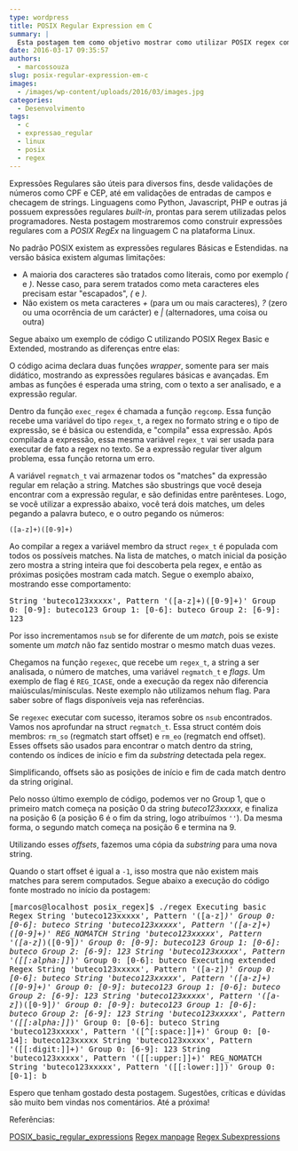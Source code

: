 ```yaml
---
type: wordpress
title: POSIX Regular Expression em C
summary: |
  Esta postagem tem como objetivo mostrar como utilizar POSIX regex com a linguagem C no ambiente Linux.
date: 2016-03-17 09:35:57
authors:
  - marcossouza
slug: posix-regular-expression-em-c
images:
  - /images/wp-content/uploads/2016/03/images.jpg
categories:
  - Desenvolvimento
tags:
  - c
  - expressao_regular
  - linux
  - posix
  - regex
---
```


Expressões Regulares são úteis para diversos fins, desde validações de números como CPF e CEP, até em validações de entradas de campos e checagem de strings. Linguagens como Python, Javascript, PHP e outras já possuem expressões regulares <em>built-in</em>, prontas para serem utilizadas pelos programadores. Nesta postagem mostraremos como construir expressões regulares com a <em>POSIX RegEx</em> na linguagem C na plataforma Linux.
<!--more-->

No padrão POSIX existem as expressões regulares Básicas e Estendidas. na versão básica existem algumas limitações:
<ul>
	<li>A maioria dos caracteres são tratados como literais, como por exemplo <em>(</em> e <em>)</em>. Nesse caso, para serem tratados como meta caracteres eles precisam estar "escapados", <em>(</em> e <em>)</em>.</li>
	<li>Não existem os meta caracteres <em>+</em> (para um ou mais caracteres), <em>?</em> (zero ou uma ocorrência de um carácter) e <em>|</em> (alternadores, uma coisa ou outra)</li>
</ul>
Segue abaixo um exemplo de código C utilizando POSIX Regex Basic e Extended, mostrando as diferenças entre elas:
<script src="//gistfy-app.herokuapp.com/github/ButecoOpenSource/exemplos/exemplos_c/posix_regex/regex.c?branch=master&amp;lang=cpp&amp;style=github" type="text/javascript"></script>

O código acima declara duas funções <em>wrapper</em>, somente para ser mais didático, mostrando as expressões regulares básicas e avançadas. Em ambas as funções é esperada uma string, com o texto a ser analisado, e a expressão regular.

Dentro da função <code>exec_regex</code> é chamada a função <code>regcomp</code>. Essa função recebe uma variável do tipo <code>regex_t</code>, a regex no formato string e o tipo de expressão, se é básica ou estendida, e "compila" essa expressão. Após compilada a expressão, essa mesma variável <code>regex_t</code> vai ser usada para executar de fato a regex no texto. Se a expressão regular tiver algum problema, essa função retorna um erro.

A variável <code>regmatch_t</code> vai armazenar todos os "matches" da expressão regular em relação a string. Matches são sbustrings que você deseja encontrar com a expressão regular, e são definidas entre parênteses. Logo, se você utilizar a expressão abaixo, você terá dois matches, um deles pegando a palavra buteco, e o outro pegando os números:

<code>([a-z]+)([0-9]+)</code>

Ao compilar a regex a variável membro da struct <code>regex_t</code> é populada com todos os possíveis matches. Na lista de matches, o match inicial da posição zero mostra a string inteira que foi descoberta pela regex, e então as próximas posições mostram cada match. Segue o exemplo abaixo, mostrando esse comportamento:

<samp>String 'buteco123xxxxx', Pattern '([a-z]+)([0-9]+)'
Group 0: [0-9]: buteco123
Group 1: [0-6]: buteco
Group 2: [6-9]: 123
</samp>

Por isso incrementamos <code>nsub</code> se for diferente de um <em>match</em>, pois se existe somente um <em>match</em> não faz sentido mostrar o mesmo match duas vezes.

Chegamos na função <code>regexec</code>, que recebe um <code>regex_t</code>, a string a ser analisada, o número de matches, uma variável <code>regmatch_t</code> e <em>flags</em>. Um exemplo de flag é <code>REG_ICASE</code>, onde a execução da regex não diferencia maiúsculas/minísculas. Neste exemplo não utilizamos nehum flag. Para saber sobre of flags disponíveis veja nas referências.

Se <code>regexec</code> executar com sucesso, iteramos sobre os <code>nsub</code> encontrados. Vamos nos aprofundar na struct <code>regmatch_t</code>. Essa struct contém dois membros: <code>rm_so</code> (regmatch start offset) e <code>rm_eo</code> (regmatch end offset). Esses offsets são usados para encontrar o match dentro da string, contendo os índices de início e fim da <em>substring</em> detectada pela regex.

Simplificando, offsets são as posições de início e fim de cada match dentro da string original.

Pelo nosso último exemplo de código, podemos ver no Group 1, que o primeiro match começa na posição 0 da string <em>buteco123xxxxx</em>, e finaliza na posição 6 (a posição 6 é o fim da string, logo atribuímos <code>''</code>). Da mesma forma, o segundo match começa na posição 6 e termina na 9.

Utilizando esses <em>offsets</em>, fazemos uma cópia da <em>substring</em> para uma nova string.

Quando o start offset é igual a <code>-1</code>, isso mostra que não existem mais matches para serem computados. Segue abaixo a execução do código fonte mostrado no início da postagem:

<samp>[marcos@localhost posix_regex]$ ./regex
Executing basic Regex
String 'buteco123xxxxx', Pattern '([a-z]*)'
Group 0: [0-6]: buteco
String 'buteco123xxxxx', Pattern '([a-z]+)([0-9]+)'
REG_NOMATCH
String 'buteco123xxxxx', Pattern '([a-z]*)([0-9]*)'
Group 0: [0-9]: buteco123
Group 1: [0-6]: buteco
Group 2: [6-9]: 123
String 'buteco123xxxxx', Pattern '([[:alpha:]]*)'
Group 0: [0-6]: buteco
Executing extended Regex
String 'buteco123xxxxx', Pattern '([a-z]*)'
Group 0: [0-6]: buteco
String 'buteco123xxxxx', Pattern '([a-z]+)([0-9]+)'
Group 0: [0-9]: buteco123
Group 1: [0-6]: buteco
Group 2: [6-9]: 123
String 'buteco123xxxxx', Pattern '([a-z]*)([0-9]*)'
Group 0: [0-9]: buteco123
Group 1: [0-6]: buteco
Group 2: [6-9]: 123
String 'buteco123xxxxx', Pattern '([[:alpha:]]*)'
Group 0: [0-6]: buteco
String 'buteco123xxxxx', Pattern '([^[:space:]]+)'
Group 0: [0-14]: buteco123xxxxx
String 'buteco123xxxxx', Pattern '([[:digit:]]+)'
Group 0: [6-9]: 123
String 'buteco123xxxxx', Pattern '([[:upper:]]+)'
REG_NOMATCH
String 'buteco123xxxxx', Pattern '([[:lower:]])'
Group 0: [0-1]: b
</samp>

Espero que tenham gostado desta postagem. Sugestões, críticas e dúvidas são muito bem vindas nos comentários. Até a próxima!

Referências:

<a href="https://en.wikibooks.org/wiki/Regular_Expressions/POSIX_Basic_Regular_Expressions" target="_blank">POSIX_basic_regular_expressions</a>
<a href="http://linux.die.net/man/3/regexec" target="_blank">Regex manpage</a>
<a href="http://www.gnu.org/software/libc/manual/html_node/Regexp-Subexpressions.html" target="_blank">Regex Subexpressions</a>

